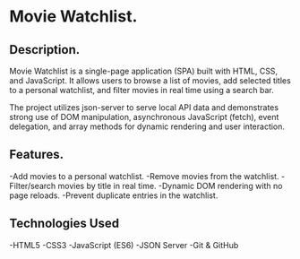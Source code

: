 # Movie Watchlist.

## Description.
Movie Watchlist is a single-page application (SPA) built with HTML, CSS, and JavaScript. It allows users to browse a list of movies, add selected titles to a personal watchlist, and filter movies in real time using a search bar.

The project utilizes json-server to serve local API data and demonstrates strong use of DOM manipulation, asynchronous JavaScript (fetch), event delegation, and array methods for dynamic rendering and user interaction.

## Features.
-Add movies to a personal watchlist.
-Remove movies from the watchlist.
-Filter/search movies by title in real time.
-Dynamic DOM rendering with no page reloads.
-Prevent duplicate entries in the watchlist.

## Technologies Used
-HTML5
-CSS3
-JavaScript (ES6)
-JSON Server
-Git & GitHub